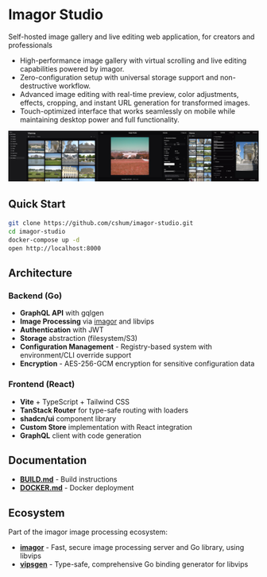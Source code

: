 # Imagor Studio

Self-hosted image gallery and live editing web application, for creators and professionals

* High-performance image gallery with virtual scrolling and live editing capabilities powered by imagor.
* Zero-configuration setup with universal storage support and non-destructive workflow.
* Advanced image editing with real-time preview, color adjustments, effects, cropping, and instant URL generation for transformed images.
* Touch-optimized interface that works seamlessly on mobile while maintaining desktop power and full functionality.

![Screenshots](assets/screenshots.jpg)

## Quick Start

```bash
git clone https://github.com/cshum/imagor-studio.git
cd imagor-studio
docker-compose up -d
open http://localhost:8000
```

## Architecture

### Backend (Go)
- **GraphQL API** with gqlgen
- **Image Processing** via [imagor](https://github.com/cshum/imagor) and libvips
- **Authentication** with JWT
- **Storage** abstraction (filesystem/S3)
- **Configuration Management** - Registry-based system with environment/CLI override support
- **Encryption** - AES-256-GCM encryption for sensitive configuration data

### Frontend (React)
- **Vite** + TypeScript + Tailwind CSS
- **TanStack Router** for type-safe routing with loaders
- **shadcn/ui** component library
- **Custom Store** implementation with React integration
- **GraphQL** client with code generation

## Documentation

- **[BUILD.md](BUILD.md)** - Build instructions
- **[DOCKER.md](DOCKER.md)** - Docker deployment

## Ecosystem

Part of the imagor image processing ecosystem:
- **[imagor](https://github.com/cshum/imagor)** - Fast, secure image processing server and Go library, using libvips
- **[vipsgen](https://github.com/cshum/vipsgen)** - Type-safe, comprehensive Go binding generator for libvips
